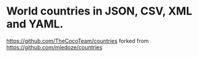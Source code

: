 # World countries in JSON, CSV, XML and YAML.

https://github.com/TheCocoTeam/countries forked from https://github.com/mledoze/countries
